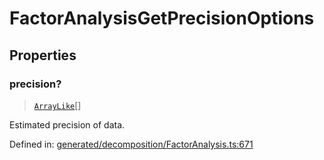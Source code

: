 # FactorAnalysisGetPrecisionOptions

## Properties

### precision?

> [`ArrayLike`](../types/ArrayLike.md)[]

Estimated precision of data.

Defined in:  [generated/decomposition/FactorAnalysis.ts:671](https://github.com/transitive-bullshit/scikit-learn-ts/blob/122b3c0/packages/sklearn/src/generated/decomposition/FactorAnalysis.ts#L671)
